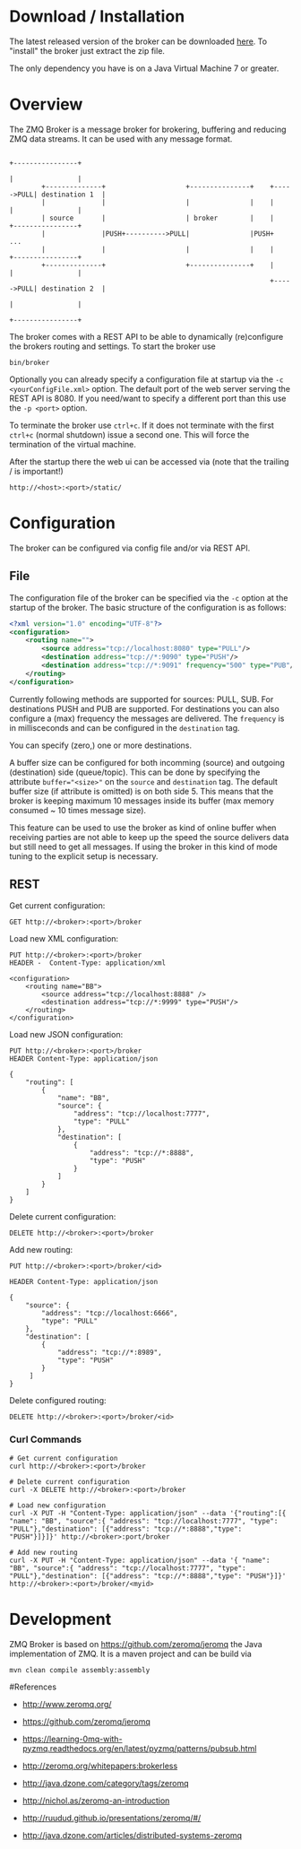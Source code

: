 # Download / Installation

The latest released version of the broker can be downloaded [here](http://slsyoke4.psi.ch:8081/artifactory/releases/ch.psi.zmq.broker-2.2.0.zip).
To "install" the broker just extract the zip file.

The only dependency you have is on a Java Virtual Machine 7 or greater.

# Overview
The ZMQ Broker is a message broker for brokering, buffering and reducing ZMQ data streams. It can be used with any 
message format.

```
                                                                            +----------------+
                                                                            |                |
        +--------------+                    +---------------+    +----->PULL| destination 1  |
        |              |                    |               |    |          |                |
        | source       |                    | broker        |    |          +----------------+
        |              |PUSH+---------->PULL|               |PUSH+                 ...
        |              |                    |               |    |          +----------------+
        +--------------+                    +---------------+    |          |                |
                                                                 +----->PULL| destination 2  |
                                                                            |                |
                                                                            +----------------+
```

The broker comes with a REST API to be able to dynamically (re)configure the brokers routing and settings.
To start the broker use 

```
bin/broker
```

Optionally you can already specify a configuration file at startup via the `-c <yourConfigFile.xml>` option.
The default port of the web server serving the REST API is 8080. If you need/want to specify a different port than this use the `-p <port>` option. 

To terminate the broker use `ctrl+c`. If it does not terminate with the first `ctrl+c` (normal shutdown) issue a second one. This will force the 
termination of the virtual machine.

After the startup there the web ui can be accessed via (note that the trailing / is important!)

```
http://<host>:<port>/static/
```


# Configuration
The broker can be configured via config file and/or via REST API. 

## File
The configuration file of the broker can be specified via the `-c` option at the startup of the broker.
The basic structure of the configuration is as follows:

```xml
<?xml version="1.0" encoding="UTF-8"?>
<configuration>
	<routing name="">
		<source address="tcp://localhost:8080" type="PULL"/>
		<destination address="tcp://*:9090" type="PUSH"/>
		<destination address="tcp://*:9091" frequency="500" type="PUB"/>
	</routing>
</configuration>
```

Currently following methods are supported for sources: PULL, SUB. For destinations PUSH and PUB are supported.
For destinations you can also configure a (max) frequency the messages are delivered. The `frequency` is in millisceconds and can be configured in the `destination` tag.

You can specify (zero,) one or more destinations.

A buffer size can be configured for both incomming (source) and outgoing (destination) side (queue/topic). This can be done by specifying the attribute `buffer="<size>"` on the `source` and `destination` tag.
The default buffer size (if attribute is omitted) is on both side 5. This means that the broker is keeping maximum 10 messages inside its buffer (max memory consumed ~ 10 times message size).

This feature can be used to use the broker as kind of online buffer when receiving parties are not able to keep up the speed the source delivers data but still need to get all messages. If using the broker in this kind of mode tuning to the explicit setup is necessary.
   

## REST

Get current configuration:

```
GET http://<broker>:<port>/broker
```

Load new XML configuration:

```
PUT http://<broker>:<port>/broker
HEADER -  Content-Type: application/xml

<configuration>
	<routing name="BB">
		<source address="tcp://localhost:8888" />
		<destination address="tcp://*:9999" type="PUSH"/>
	</routing>
</configuration>
```

Load new JSON configuration:

```
PUT http://<broker>:<port>/broker
HEADER Content-Type: application/json

{
    "routing": [
        {
            "name": "BB",
            "source": {
                "address": "tcp://localhost:7777",
                "type": "PULL"
            },
            "destination": [
                {
                    "address": "tcp://*:8888",
                    "type": "PUSH"
                }
            ]
        }
    ]
}
```

Delete current configuration:

```
DELETE http://<broker>:<port>/broker
```

Add new routing:

```
PUT http://<broker>:<port>/broker/<id>

HEADER Content-Type: application/json

{
    "source": {
        "address": "tcp://localhost:6666",
        "type": "PULL"
    },
    "destination": [
        {
            "address": "tcp://*:8989",
            "type": "PUSH"
        }
     ]
}
```

Delete configured routing:

```
DELETE http://<broker>:<port>/broker/<id>
```

### Curl Commands

```
# Get current configuration
curl http://<broker>:<port>/broker

# Delete current configuration
curl -X DELETE http://<broker>:<port>/broker

# Load new configuration
curl -X PUT -H "Content-Type: application/json" --data '{"routing":[{ "name": "BB", "source":{ "address": "tcp://localhost:7777", "type": "PULL"},"destination": [{"address": "tcp://*:8888","type": "PUSH"}]}]}' http://<broker>:port/broker

# Add new routing
curl -X PUT -H "Content-Type: application/json" --data '{ "name": "BB", "source":{ "address": "tcp://localhost:7777", "type": "PULL"},"destination": [{"address": "tcp://*:8888","type": "PUSH"}]}' http://<broker>:<port>/broker/<myid>
```


# Development
ZMQ Broker is based on https://github.com/zeromq/jeromq the Java implementation of ZMQ. It is a maven project and can be 
build via 

```
mvn clean compile assembly:assembly
```


#References

  * http://www.zeromq.org/ 
  * https://github.com/zeromq/jeromq 

  * https://learning-0mq-with-pyzmq.readthedocs.org/en/latest/pyzmq/patterns/pubsub.html
  * http://zeromq.org/whitepapers:brokerless 
  * http://java.dzone.com/category/tags/zeromq
  * http://nichol.as/zeromq-an-introduction 
  * http://ruudud.github.io/presentations/zeromq/#/ 
  * http://java.dzone.com/articles/distributed-systems-zeromq

